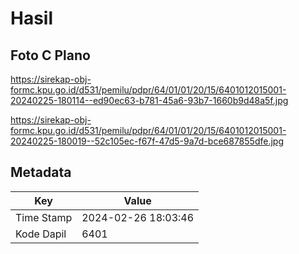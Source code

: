 # Hasil

## Foto C Plano

https://sirekap-obj-formc.kpu.go.id/d531/pemilu/pdpr/64/01/01/20/15/6401012015001-20240225-180114--ed90ec63-b781-45a6-93b7-1660b9d48a5f.jpg

https://sirekap-obj-formc.kpu.go.id/d531/pemilu/pdpr/64/01/01/20/15/6401012015001-20240225-180019--52c105ec-f67f-47d5-9a7d-bce687855dfe.jpg


## Metadata

| Key        | Value               |
| ---------- | ------------------- |
| Time Stamp | 2024-02-26 18:03:46 |
| Kode Dapil | 6401                |



